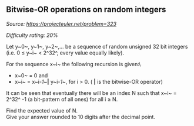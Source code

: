 Bitwise-OR operations on random integers
----------------------------------------

*Source: https://projecteuler.net/problem=323*


*Difficulty rating: 20%*

Let y~0~, y~1~, y~2~,... be a sequence of random unsigned 32 bit
integers\
 (i.e. 0 ≤ y~i~ \< 2^32^, every value equally likely).

For the sequence x~i~ the following recursion is given:\

-   x~0~ = 0 and
-   x~i~ = x~i-*1*~**|** y~i-*1*~, for i \> 0. ( **|** is the bitwise-OR
    operator)

It can be seen that eventually there will be an index N such that x~i~ =
2^32^ -1 (a bit-pattern of all ones) for all i ≥ N.

Find the expected value of N.\
 Give your answer rounded to 10 digits after the decimal point.
